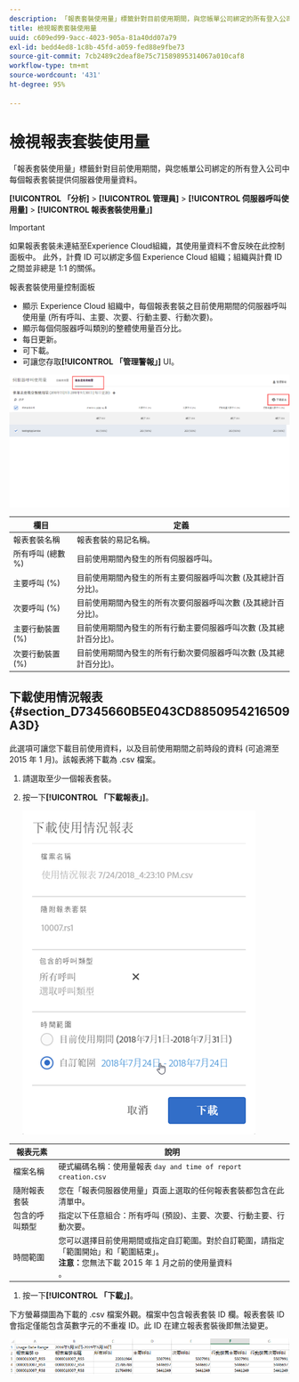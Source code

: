 ```yaml
---
description: 「報表套裝使用量」標籤針對目前使用期間，與您帳單公司綁定的所有登入公司中每個報表套裝提供伺服器使用量資料。
title: 檢視報表套裝使用量
uuid: c609ed99-9acc-4023-905a-81a40dd07a79
exl-id: bedd4ed8-1c8b-45fd-a059-fed88e9fbe73
source-git-commit: 7cb2489c2deaf8e75c71589895314067a010caf8
workflow-type: tm+mt
source-wordcount: '431'
ht-degree: 95%

---
```


# 檢視報表套裝使用量

「報表套裝使用量」標籤針對目前使用期間，與您帳單公司綁定的所有登入公司中每個報表套裝提供伺服器使用量資料。

**[!UICONTROL 「分析]** > **[!UICONTROL 管理員]** > **[!UICONTROL 伺服器呼叫使用量]** > **[!UICONTROL 報表套裝使用量」]**

>[!IMPORTANT]
>
>如果報表套裝未連結至Experience Cloud組織，其使用量資料不會反映在此控制面板中。 此外，計費 ID 可以綁定多個 Experience Cloud 組織；組織與計費 ID 之間並非總是 1:1 的關係。

報表套裝使用量控制面板

* 顯示 Experience Cloud 組織中，每個報表套裝之目前使用期間的伺服器呼叫使用量 (所有呼叫、主要、次要、行動主要、行動次要)。
* 顯示每個伺服器呼叫類別的整體使用量百分比。
* 每日更新。
* 可下載。
* 可讓您存取&#x200B;**[!UICONTROL 「管理警報」]** UI。

![](assets/report-suite-usage.png)

| 欄目 | 定義 |
|--- |--- |
| 報表套裝名稱 | 報表套裝的易記名稱。 |
| 所有呼叫 (總數 %) | 目前使用期間內發生的所有伺服器呼叫。 |
| 主要呼叫 (%) | 目前使用期間內發生的所有主要伺服器呼叫次數 (及其總計百分比)。 |
| 次要呼叫 (%) | 目前使用期間內發生的所有次要伺服器呼叫次數 (及其總計百分比)。 |
| 主要行動裝置 (%) | 目前使用期間內發生的所有行動主要伺服器呼叫次數 (及其總計百分比)。 |
| 次要行動裝置 (%) | 目前使用期間內發生的所有行動次要伺服器呼叫次數 (及其總計百分比)。 |


## 下載使用情況報表 {#section_D7345660B5E043CD8850954216509A3D}

此選項可讓您下載目前使用資料，以及目前使用期間之前時段的資料 (可追溯至 2015 年 1 月)。該報表將下載為 .csv 檔案。

1. 請選取至少一個報表套裝。
1. 按一下&#x200B;**[!UICONTROL 「下載報表」]**。

   ![](assets/download_report.png)

| 報表元素 | 說明 |
|--- |--- |
| 檔案名稱 | 硬式編碼名稱：使用量報表 `day and time of report creation.csv` |
| 隨附報表套裝 | 您在「報表伺服器使用量」頁面上選取的任何報表套裝都包含在此清單中。 |
| 包含的呼叫類型 | 指定以下任意組合：所有呼叫 (預設)、主要、次要、行動主要、行動次要。 |
| 時間範圍 | 您可以選擇目前使用期間或指定自訂範圍。對於自訂範圍，請指定「範圍開始」和「範圍結束」。<br>**注意：**&#x200B;您無法下載 2015 年 1 月之前的使用量資料</br>。 |

1. 按一下&#x200B;**[!UICONTROL 「下載」]**。

下方螢幕擷圖為下載的 .csv 檔案外觀。檔案中包含報表套裝 ID 欄。報表套裝 ID 會指定僅能包含英數字元的不重複 ID。此 ID 在建立報表套裝後即無法變更。

![](assets/download-usage.png)
